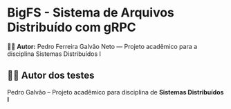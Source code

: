 # BigFS - Sistema de Arquivos Distribuído com gRPC

👨‍💻 **Autor:** Pedro Ferreira Galvão Neto — Projeto acadêmico para a disciplina Sistemas Distribuídos I


## 👨‍🔬 Autor dos testes

Pedro Galvão – Projeto acadêmico para disciplina de **Sistemas Distribuídos I**
